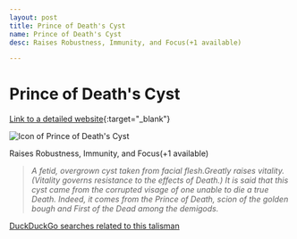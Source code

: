 ```yaml
---
layout: post
title: Prince of Death's Cyst
name: Prince of Death's Cyst
desc: Raises Robustness, Immunity, and Focus(+1 available)

---
```

# Prince of Death's Cyst
[Link to a detailed website](https://eldenring.wiki.fextralife.com/Prince+of+Death's+Cyst){:target="_blank"}

![Icon of Prince of Death's Cyst](https://eldenring.wiki.fextralife.com/file/Elden-Ring/prince_of_deaths_cyst_talisman_elden_ring_wiki_guide_200px.png)

Raises Robustness, Immunity, and Focus(+1 available)

>*A fetid, overgrown cyst taken from facial flesh.Greatly raises vitality.(Vitality governs resistance to the effects of Death.) It is said that this cyst came from the corrupted visage of one unable to die a true Death. Indeed, it comes from the Prince of Death, scion of the golden bough and First of the Dead among the demigods.*

[DuckDuckGo searches related to this talisman]({{site.baseurl}}/searches/PrinceofDeath'sCyst)


